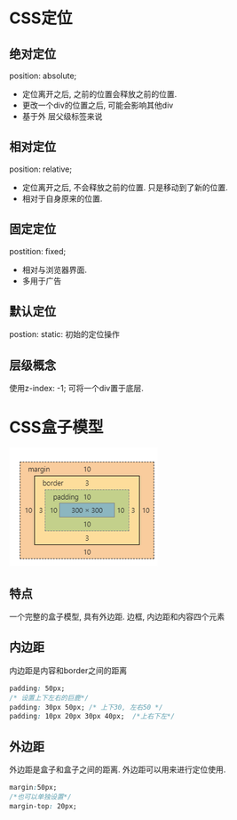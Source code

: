 # CSS定位

## 绝对定位

position: absolute;

- 定位离开之后, 之前的位置会释放之前的位置. 
- 更改一个div的位置之后, 可能会影响其他div
- 基于外
  层父级标签来说 

## 相对定位

position: relative;

- 定位离开之后, 不会释放之前的位置. 只是移动到了新的位置. 
- 相对于自身原来的位置.

## 固定定位

postition: fixed;

- 相对与浏览器界面.
- 多用于广告

## 默认定位

postion: static: 初始的定位操作

## 层级概念

使用z-index: -1; 可将一个div置于底层.

# CSS盒子模型

![1565951915730](https://raw.githubusercontent.com/jssda/picbed/master/1565951915730.png)

## 特点

一个完整的盒子模型, 具有外边距. 边框, 内边距和内容四个元素

## 内边距

内边距是内容和border之间的距离

```css
padding: 50px;
/* 设置上下左右的巨鹿*/
padding: 30px 50px; /* 上下30, 左右50 */
padding: 10px 20px 30px 40px;  /*上右下左*/
```

## 外边距

外边距是盒子和盒子之间的距离. 外边距可以用来进行定位使用.

```css
margin:50px;
/*也可以单独设置*/
margin-top: 20px;
```

